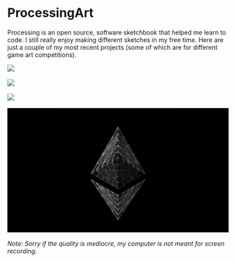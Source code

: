 # ProcessingArt

Processing is an open source, software sketchbook that helped me learn to code. I still really enjoy making different sketches in my free time. Here are just a couple of my most recent projects (some of which are for different game art competitions).

![](https://github.com/AdamPetersPortfolio/ProcessingArt/blob/main/island.gif)

![](https://github.com/AdamPetersPortfolio/ProcessingArt/blob/main/Palm3.gif)

![](https://github.com/AdamPetersPortfolio/ProcessingArt/blob/main/RainbowEthereum.gif)

![](https://github.com/AdamPetersPortfolio/ProcessingArt/blob/main/TesselationEth.gif)

*Note: Sorry if the quality is mediocre, my computer is not meant for screen recording.*
